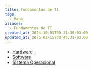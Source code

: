 ```yaml
---
title: Fundamentos de TI
tags:
  - Mapa
aliases:
  - Fundamentos de TI
created_at: 2024-10-01T09:31:39-03:00
updated_at: 2025-02-15T00:48:31-03:00
---
```


- [Hardware](../notas/2024/07/26/atomo/Hardware.md)
- [Software](../notas/2024/07/26/atomo/Software.md)
- [Sistema Operacional](../notas/2024/08/04/atomo/Sistema_Operacional.md)
